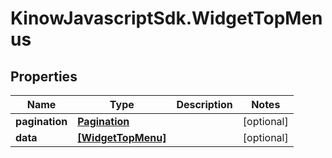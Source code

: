 # KinowJavascriptSdk.WidgetTopMenus

## Properties
Name | Type | Description | Notes
------------ | ------------- | ------------- | -------------
**pagination** | [**Pagination**](Pagination.md) |  | [optional] 
**data** | [**[WidgetTopMenu]**](WidgetTopMenu.md) |  | [optional] 


